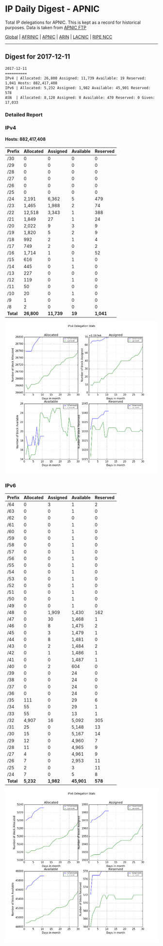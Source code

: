 # IP Daily Digest - APNIC

Total IP delegations for APNIC. This is kept as a record for historical purposes. Data is taken from [APNIC FTP](https://ftp.apnic.net/)

[Global](https://github.com/csmets/IP-Daily-Digest) | [AFRINIC](https://github.com/csmets/IP-Daily-Digest/tree/master/archives/AFRINIC) | [APNIC](https://github.com/csmets/IP-Daily-Digest/tree/master/archives/APNIC) | [ARIN](https://github.com/csmets/IP-Daily-Digest/tree/master/archives/ARIN) | [LACNIC](https://github.com/csmets/IP-Daily-Digest/tree/master/archives/LACNIC) | [RIPE NCC](https://github.com/csmets/IP-Daily-Digest/tree/master/archives/RIPE_NCC)

---

## Digest for 2017-12-11
```
2017-12-11
==========
IPv4 | Allocated: 26,800 Assigned: 11,739 Available: 19 Reserved: 1,041 Hosts: 882,417,408
IPv6 | Allocated: 5,232 Assigned: 1,982 Available: 45,901 Reserved: 578
ASN  | Allocated: 8,120 Assigned: 0 Available: 470 Reserved: 0 Given: 17,033
```

### Detailed Report

### IPv4

#### Hosts: **882,417,408**

| Prefix | Allocated | Assigned | Available | Reserved |
| ----- | ----- | ----- | ----- | ----- |
| /30 | 0 | 0 | 0 | 0 |
| /29 | 0 | 0 | 0 | 0 |
| /28 | 0 | 0 | 0 | 0 |
| /27 | 0 | 0 | 0 | 0 |
| /26 | 0 | 0 | 0 | 0 |
| /25 | 0 | 0 | 0 | 0 |
| /24 | 2,191 | 6,362 | 5 | 479 |
| /23 | 1,465 | 1,988 | 2 | 74 |
| /22 | 12,518 | 3,343 | 1 | 388 |
| /21 | 1,849 | 27 | 1 | 24 |
| /20 | 2,022 | 9 | 3 | 9 |
| /19 | 1,820 | 5 | 2 | 9 |
| /18 | 992 | 2 | 1 | 4 |
| /17 | 749 | 2 | 0 | 2 |
| /16 | 1,714 | 1 | 0 | 52 |
| /15 | 616 | 0 | 1 | 0 |
| /14 | 445 | 0 | 1 | 0 |
| /13 | 227 | 0 | 0 | 0 |
| /12 | 119 | 0 | 1 | 0 |
| /11 | 50 | 0 | 0 | 0 |
| /10 | 20 | 0 | 1 | 0 |
| /9 | 1 | 0 | 0 | 0 |
| /8 | 2 | 0 | 0 | 0 |
| **Total** | **26,800** | **11,739** | **19** | **1,041** |

![ipv4-stats](ipv4-figure.png)

### IPv6

| Prefix | Allocated | Assigned | Available | Reserved |
| ----- | ----- | ----- | ----- | ----- |
| /64 | 0 | 3 | 1 | 2 |
| /63 | 0 | 0 | 1 | 0 |
| /62 | 0 | 0 | 0 | 0 |
| /61 | 0 | 0 | 1 | 0 |
| /60 | 0 | 0 | 1 | 0 |
| /59 | 0 | 0 | 1 | 0 |
| /58 | 0 | 0 | 1 | 0 |
| /57 | 0 | 0 | 1 | 0 |
| /56 | 0 | 0 | 1 | 0 |
| /55 | 0 | 0 | 1 | 0 |
| /54 | 0 | 0 | 1 | 0 |
| /53 | 0 | 0 | 1 | 0 |
| /52 | 0 | 0 | 1 | 0 |
| /51 | 0 | 0 | 1 | 0 |
| /50 | 0 | 0 | 1 | 0 |
| /49 | 0 | 0 | 1 | 0 |
| /48 | 0 | 1,909 | 1,430 | 162 |
| /47 | 0 | 30 | 1,468 | 1 |
| /46 | 0 | 8 | 1,475 | 2 |
| /45 | 0 | 3 | 1,479 | 1 |
| /44 | 0 | 8 | 1,481 | 0 |
| /43 | 0 | 2 | 1,484 | 2 |
| /42 | 0 | 1 | 1,486 | 1 |
| /41 | 0 | 0 | 1,487 | 1 |
| /40 | 0 | 2 | 604 | 0 |
| /39 | 0 | 0 | 24 | 0 |
| /38 | 0 | 0 | 24 | 0 |
| /37 | 0 | 0 | 24 | 0 |
| /36 | 0 | 0 | 24 | 0 |
| /35 | 111 | 0 | 29 | 6 |
| /34 | 55 | 0 | 29 | 1 |
| /33 | 55 | 0 | 13 | 1 |
| /32 | 4,907 | 16 | 5,092 | 305 |
| /31 | 25 | 0 | 5,148 | 13 |
| /30 | 15 | 0 | 5,167 | 14 |
| /29 | 12 | 0 | 4,960 | 7 |
| /28 | 11 | 0 | 4,965 | 9 |
| /27 | 4 | 0 | 4,961 | 9 |
| /26 | 7 | 0 | 2,953 | 11 |
| /25 | 2 | 0 | 3 | 11 |
| /24 | 7 | 0 | 5 | 8 |
| **Total** | **5,232** | **1,982** | **45,901** | **578** |

![ipv6-stats](ipv6-figure.png)
